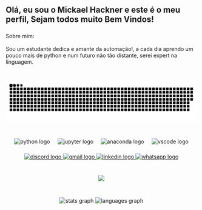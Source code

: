 <h2 align="left">Olá, eu sou o Mickael Hackner e este é o meu perfil, Sejam todos muito Bem Vindos!</h2>

###

<p align="left">Sobre mim:<br><br>Sou um estudante dedica e amante da automação!, a cada dia aprendo um pouco mais de python e num futuro  não tão distante, serei expert na linguagem.</p>

###

<br clear="both">

<img src="https://raw.githubusercontent.com/Mickael-Hackner/Mickael-Hackner/main/snake.svg" alt="Snake animation" />

###

<br clear="both">

<div align="center">
  <img src="https://cdn.jsdelivr.net/gh/devicons/devicon/icons/python/python-original.svg" height="30" alt="python logo"  />
  <img width="12" />
  <img src="https://cdn.jsdelivr.net/gh/devicons/devicon/icons/jupyter/jupyter-original.svg" height="30" alt="jupyter logo"  />
  <img width="12" />
  <img src="https://cdn.jsdelivr.net/gh/devicons/devicon/icons/anaconda/anaconda-original.svg" height="30" alt="anaconda logo"  />
  <img width="12" />
  <img src="https://cdn.jsdelivr.net/gh/devicons/devicon/icons/vscode/vscode-original.svg" height="30" alt="vscode logo"  />
</div>

###

<div align="center">
  <a href="https://discord.com/channels/Hackner#0936" target="_blank">
    <img src="https://img.shields.io/static/v1?message= &logo=discord&label=&color=7289DA&logoColor=white&labelColor=&style=for-the-badge" height="35" alt="discord logo"  />
  </a>
  <a href="ads.hackner@gmail.com" target="_blank">
    <img src="https://img.shields.io/static/v1?message= &logo=gmail&label=&color=D14836&logoColor=white&labelColor=&style=for-the-badge" height="35" alt="gmail logo"  />
  </a>
  <a href="https://www.linkedin.com/in/mickael-hackner-da-silva-felismino-313007104/" target="_blank">
    <img src="https://img.shields.io/static/v1?message= &logo=linkedin&label=&color=0077B5&logoColor=white&labelColor=&style=for-the-badge" height="35" alt="linkedin logo"  />
  </a>
  <a href="https://contate.me/mickael-hackner" target="_blank">
    <img src="https://img.shields.io/static/v1?message= &logo=whatsapp&label=&color=25D366&logoColor=white&labelColor=&style=for-the-badge" height="35" alt="whatsapp logo"  />
  </a>
</div>

###

<br clear="both">

<div align="center">
  <img height="" src="https://www.bing.com/th/id/OGC.8795bf865beae598fce4cca4464a9506?pid=1.7&rurl=https%3a%2f%2fmedia3.giphy.com%2fmedia%2fPmLSyM6uVcY0na0yiZ%2fgiphy.gif&ehk=9BFXnV1NAjhqNnOSHTo7xudZNsaMVGUnTcBA%2fVBdgWY%3d"  />
</div>

###

<br clear="both">

<div align="center">
  <img src="https://github-readme-stats.vercel.app/api?username=Mickael-Hackner&hide_title=false&hide_rank=false&show_icons=true&include_all_commits=true&count_private=true&disable_animations=false&theme=dracula&locale=en&hide_border=false" height="150" alt="stats graph"  />
  <img src="https://github-readme-stats.vercel.app/api/top-langs?username=Mickael-Hackner&locale=en&hide_title=false&layout=compact&card_width=320&langs_count=5&theme=dracula&hide_border=false" height="150" alt="languages graph"  />
</div>

###
